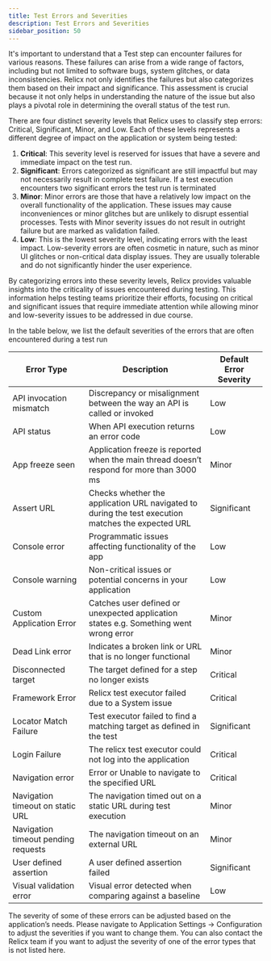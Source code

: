 ```yaml
---
title: Test Errors and Severities
description: Test Errors and Severities
sidebar_position: 50
---
```

It's important to understand that a Test step can encounter failures for various reasons. These failures can arise from a wide range of factors, including but not limited to software bugs, system glitches, or data inconsistencies. Relicx not only identifies the failures but also categorizes them based on their impact and significance. This assessment is crucial because it not only helps in understanding the nature of the issue but also plays a pivotal role in determining the overall status of the test run.

There are four distinct severity levels that Relicx uses to classify step errors: Critical, Significant, Minor, and Low. Each of these levels represents a different degree of impact on the application or system being tested:

1. **Critical**: This severity level is reserved for issues that have a severe and immediate impact on the test run. 
2. **Significant**: Errors categorized as significant are still impactful but may not necessarily result in complete test failure. If a test execution encounters two significant errors the test run is terminated 
3. **Minor**: Minor errors are those that have a relatively low impact on the overall functionality of the application. These issues may cause inconveniences or minor glitches but are unlikely to disrupt essential processes. Tests with Minor severity issues do not result in outright failure but are marked as validation failed. 
4. **Low**: This is the lowest severity level, indicating errors with the least impact. Low-severity errors are often cosmetic in nature, such as minor UI glitches or non-critical data display issues. They are usually tolerable and do not significantly hinder the user experience.

By categorizing errors into these severity levels, Relicx provides valuable insights into the criticality of issues encountered during testing. This information helps testing teams prioritize their efforts, focusing on critical and significant issues that require immediate attention while allowing minor and low-severity issues to be addressed in due course.

In the table below, we list the default severities of the errors that are often encountered during a test run 

| **Error Type**                      | **Description**                                                                                    | **Default Error Severity** |
| ----------------------------------- | -------------------------------------------------------------------------------------------------- | -------------------------- |
| API invocation mismatch             | Discrepancy or misalignment between the way an API is called or invoked                            | Low                        |
| API status                          | When API execution returns an error code                                                           | Low                        |
| App freeze seen                     | Application freeze is reported when the main thread doesn’t respond for more than 3000 ms          | Minor                      |
| Assert URL                          | Checks whether the application URL navigated to during the test execution matches the expected URL | Significant                |
| Console error                       | Programmatic issues affecting functionality of the app                                             | Low                        |
| Console warning                     | Non-critical issues or potential concerns in your application                                      | Low                        |
| Custom Application Error            | Catches user defined or unexpected application states e.g. Something went wrong error              | Minor                      |
| Dead Link error                     | Indicates a broken link or URL that is no longer functional                                        | Minor                      |
| Disconnected target                 | The target defined for a step no longer exists                                                     | Critical                   |
| Framework Error                     | Relicx test executor failed due to a System issue                                                  | Critical                   |
| Locator Match Failure               | Test executor failed to find a matching target as defined in the test                              | Significant                |
| Login Failure                       | The relicx test executor could not log into the application                                        | Critical                   |
| Navigation error                    | Error or Unable to navigate to the specified URL                                                   | Critical                   |
| Navigation timeout on static URL    | The navigation timed out on a static URL during test execution                                     | Minor                      |
| Navigation timeout pending requests | The navigation timeout on an external URL                                                          | Minor                      |
| User defined assertion              | A user defined assertion failed                                                                    | Significant                |
| Visual validation error             | Visual error detected when comparing against a baseline                                            | Low                        |

The severity of some of these errors can be adjusted based on the application’s needs. Please navigate to Application Settings → Configuration to adjust the severities if you want to change them. You can also contact the Relicx team if you want to adjust the severity of one of the error types that is not listed here. 
